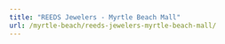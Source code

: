 ```yaml
---
title: "REEDS Jewelers - Myrtle Beach Mall"
url: /myrtle-beach/reeds-jewelers-myrtle-beach-mall/
---
```

